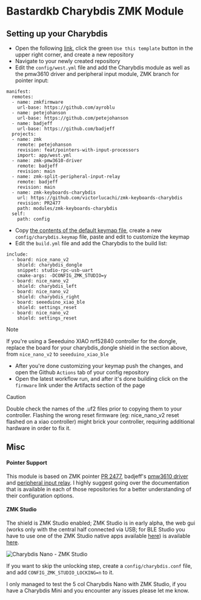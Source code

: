 # Bastardkb Charybdis ZMK Module

## Setting up your Charybdis

- Open the following [link](https://github.com/zmkfirmware/unified-zmk-config-template), click the green `Use this template` button in the upper right corner, and create a new repository
- Navigate to your newly created repository
- Edit the `config/west.yml` file and add the Charybdis module as well as the pmw3610 driver and peripheral input module, ZMK branch for pointer input:

```
manifest:
  remotes:
  - name: zmkfirmware
    url-base: https://github.com/ayroblu
  - name: petejohanson
    url-base: https://github.com/petejohanson
  - name: badjeff
    url-base: https://github.com/badjeff
  projects:
  - name: zmk
    remote: petejohanson
    revision: feat/pointers-with-input-processors
    import: app/west.yml
  - name: zmk-pmw3610-driver
    remote: badjeff
    revision: main
  - name: zmk-split-peripheral-input-relay
    remote: badjeff
    revision: main
  - name: zmk-keyboards-charybdis
    url: https://github.com/victorlucachi/zmk-keyboards-charybdis
    revision: PR2477
    path: modules/zmk-keyboards-charybdis
  self:
    path: config
```

- Copy [the contents of the default keymap file](https://github.com/victorlucachi/zmk-keyboards-charybdis/blob/PR2477/boards/shields/charybdis/charybdis.keymap), create a new `config/charybdis.keymap` file, paste and edit to customize the keymap
- Edit the `build.yml` file and add the Charybdis to the build list:

```
include:
  - board: nice_nano_v2
    shield: charybdis_dongle
    snippet: studio-rpc-usb-uart
    cmake-args: -DCONFIG_ZMK_STUDIO=y  
  - board: nice_nano_v2
    shield: charybdis_left
  - board: nice_nano_v2
    shield: charybdis_right
  - board: seeeduino_xiao_ble
    shield: settings_reset
  - board: nice_nano_v2
    shield: settings_reset
```

> [!NOTE]  
> If you're using a Seeeduino XIAO nrf52840 controller for the dongle, replace the board for your charybdis_dongle shield in the section above, from `nice_nano_v2` to `seeeduino_xiao_ble`

- After you're done customizing your keymap push the changes, and open the Github `Actions` tab of your config repository
- Open the latest workflow run, and after it's done building click on the `firmware` link under the Artifacts section of the page

> [!CAUTION]
> Double check the names of the .uf2 files prior to copying them to your controller. Flashing the wrong reset firmware (eg: nice_nano_v2 reset flashed on a xiao controller) might brick your controller, requiring additional hardware in order to fix it.

## Misc

#### Pointer Support

This module is based on ZMK pointer [PR 2477](https://github.com/zmkfirmware/zmk/pull/2477), badjeff's [pmw3610 driver](https://github.com/badjeff/zmk-pmw3610-driver) and [peripheral input relay](https://github.com/badjeff/zmk-split-peripheral-input-relay). I highly suggest going over the documentation that is available in each of those repositories for a better understanding of their configuration options.

#### ZMK Studio

The shield is ZMK Studio enabled; ZMK Studio is in early alpha, the web gui (works only with the central half connected via USB; for BLE Studio you have to use one of the ZMK Studio native apps available [here](https://github.com/zmkfirmware/zmk-studio/actions)) is available [here](https://main.alpha.zmk.studio/).

![Charybdis Nano - ZMK Studio](image.png)

If you want to skip the unlocking step, create a `config/charybdis.conf` file, and add `CONFIG_ZMK_STUDIO_LOCKING=n` to it.

I only managed to test the 5 col Charybdis Nano with ZMK Studio, if you have a Charybdis Mini and you encounter any issues please let me know.
